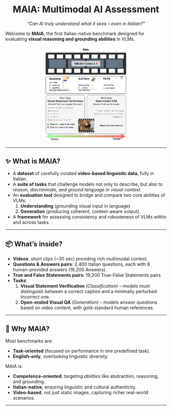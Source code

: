 <h1 align="center">MAIA: Multimodal AI Assessment</h1>
<p align="center"><em>“Can AI truly understand what it sees – even in Italian?”</em></p>

Welcome to **MAIA**, the first Italian-native benchmark designed for evaluating **visual reasoning and grounding abilities** in VLMs.

<p align="center">
  <img src="MAIA.flow-2.png" alt="MAIA Logo" width="50%"/>
</p>


---

## ✨ What is MAIA?  
 
- A **dataset** of carefully curated **video-based linguistic data**, fully in Italian.  
- A **suite of tasks** that challenge models not only to describe, but also to *reason, discriminate, and ground language in visual context*.
- An **evaluation tool** designed to bridge and compare two core abilities of VLMs:  
  1. **Understanding** (grounding visual input in language)
  2. **Generation** (producing coherent, context-aware output).
- A **framework** for assessing consistency and robusteness of VLMs within and across tasks
    

---

## 📦 What’s inside?  

- **Videos**: short clips (~30 sec) providing rich multimodal context.  
- **Questions & Answers pairs**: 2,400 Italian questions, each with 8 human-provided answers (19,200 Answers).
- **True and False Statements pairs**: 19,200 True-False Statements pairs
- **Tasks**:  
  1. **Visual Statement Verification** *(Classification)* – models must distinguish between a correct caption and a minimally perturbed incorrect one.  
  2. **Open-ended Visual QA** *(Generation)* – models answer questions based on video content, with gold-standard human references.  

---

## 🚀 Why MAIA?  

Most benchmarks are:  
- **Task-oriented** (focused on performance in one predefined task).  
- **English-only**, overlooking linguistic diversity.  

MAIA is:  
- **Competence-oriented**, targeting *abilities* like abstraction, reasoning, and grounding.  
- **Italian-native**, ensuring linguistic and cultural authenticity.  
- **Video-based**, not just static images, capturing richer real-world scenarios.  

---

